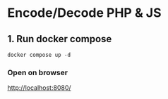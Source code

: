 # Encode/Decode PHP & JS

## 1. Run docker compose

```
docker compose up -d
```

### Open on browser
[http://localhost:8080/](http://localhost:8080/)